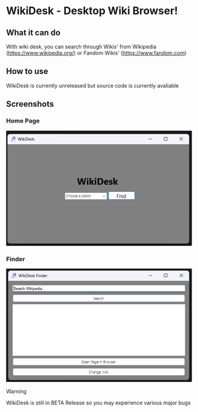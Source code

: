 # WikiDesk - Desktop Wiki Browser!
## What it can do
With wiki desk, you can search through Wikis' from Wikipedia (https://www.wikipedia.org/) or Fandom Wikis' (https://www.fandom.com)
## How to use
WikiDesk is currently unreleased but source code is currently avaliable
## Screenshots
### Home Page
![WikiDesk Home Page](/WikiDeskApp/ScreenShots/wikidesk-home.png "WikiDesk Home Page")
### Finder
![WikiDesk Finder](/WikiDeskApp/ScreenShots/wikidesk-finder.png "WikiDesk Finder")


> [!WARNING]
> WikiDesk is still in BETA Release so you may experience various major bugs
